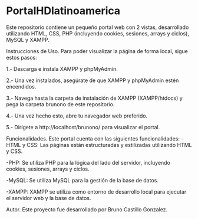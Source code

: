 # PortalHDlatinoamerica
Este repositorio contiene un pequeño portal web con 2 vistas, desarrollado utilizando HTML, CSS, PHP (incluyendo cookies, sesiones, arrays y ciclos), MySQL y XAMPP.

Instrucciones de Uso.
Para poder visualizar la página de forma local, sigue estos pasos:

1.- Descarga e instala XAMPP y phpMyAdmin.

2.- Una vez instalados, asegúrate de que XAMPP y phpMyAdmin estén encendidos.

3.- Navega hasta la carpeta de instalación de XAMPP (XAMPP/htdocs) y pega la carpeta brunono de este repositorio.

4.- Una vez hecho esto, abre tu navegador web preferido.

5.- Dirígete a http://localhost/brunono/ para visualizar el portal.


Funcionalidades.
Este portal cuenta con las siguientes funcionalidades:
-HTML y CSS: Las páginas están estructuradas y estilizadas utilizando HTML y CSS.

-PHP: Se utiliza PHP para la lógica del lado del servidor, incluyendo cookies, sesiones, arrays y ciclos.

-MySQL: Se utiliza MySQL para la gestión de la base de datos.

-XAMPP: XAMPP se utiliza como entorno de desarrollo local para ejecutar el servidor web y la base de datos.

Autor.
Este proyecto fue desarrollado por Bruno Castillo Gonzalez.
